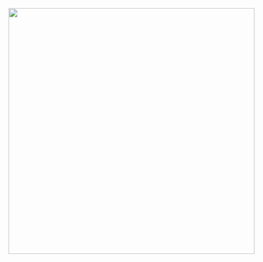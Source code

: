 <div id="header" align="center">
<img src= "https://media.giphy.com/media/v1.Y2lkPTc5MGI3NjExbDU5eTg2NjM4ODdmOHNjdXkwdzhqM2RxYXJzdXB6a2IwMDYyeGw4ZSZlcD12MV9pbnRlcm5hbF9naWZfYnlfaWQmY3Q9Zw/BB1eYBHf82kVvMjp6n/giphy.gif"width="500"/>
</div>
